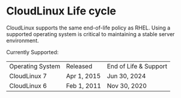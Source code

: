 # CloudLinux Life cycle


CloudLinux supports the same end-of-life policy as RHEL. Using a supported operating system is critical to maintaining a stable server environment.

Currently Supported:

| |  | |
|-|--|-|
|Operating System | Released | End of Life & Support|
|CloudLinux 7 | Apr 1, 2015 | Jun 30, 2024|
|CloudLinux 6 | Feb 1, 2011 | Nov 30, 2020|
